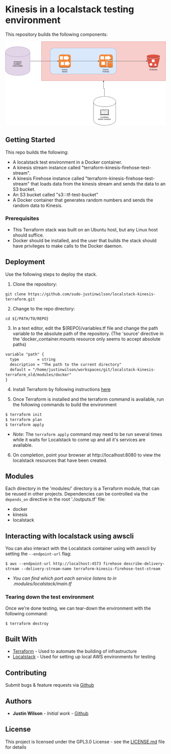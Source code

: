 # Kinesis in a localstack testing environment

This repository builds the following components:

![localstack kinesis diagram](https://github.com/sudo-justinwilson/localstack-kinesis-terraform/blob/master/localstack-diagram.png)

## Getting Started

This repo builds the following:
* A localstack test environment in a Docker container.
* A kinesis stream instance called "terraform-kinesis-firehose-test-stream".
* A kinesis Firehose instance called "terraform-kinesis-firehose-test-stream" that loads data from the kinesis stream and sends the data to an S3 bucket.
* An S3 bucket called "s3:::tf-test-bucket"
* A Docker container that generates random numbers and sends the random data to Kinesis.

### Prerequisites

- This Terraform stack was built on an Ubuntu host, but any Linux host should suffice.
- Docker should be installed, and the user that builds the stack should have privileges to make calls to the Docker daemon.

## Deployment

Use the following steps to deploy the stack.

1) Clone the repository:

```
git clone https://github.com/sudo-justinwilson/localstack-kinesis-terraform.git
```

2) Change to the repo directory:

```
cd ${/PATH/TO/REPO}
```

3) In a text editor, edit the ${REPO}/variables.tf file and change the path variable to the absolute path of the repository. (The 'source' directive in the 'docker_container.mounts resource only seems to accept absolute paths)

```
variable "path" {
  type        = string
  description = "The path to the current directory"
  default = "/home/justinwilson/workspaces/git/localstack-kinesis-terraform_old/modules/docker"
}
```

4) Install Terraform by following instructions [here](https://learn.hashicorp.com/terraform/getting-started/install.html)

5) Once Terraform is installed and the terraform command is available, run the following commands to build the environment

```
$ terraform init
$ terraform plan
$ terraform apply     
```
- _Note:_ The `terraform apply` command may need to be run several times while it waits for Localstack to come up and all it's services are available.

6) On completion, point your browser at http://localhost:8080 to view the localstack resources that have been created.

## Modules
Each directory in the 'modules/' directory is a Terraform module, that can be reused in other projects.
Dependencies can be controlled via the `depends_on` directive in the root './outputs.tf' file:

* docker
* kinesis
* localstack

## Interacting with localstack using awscli

You can also interact with the Localstack container using with awscli by setting the `--endpoint-url` flag:

```
$ aws --endpoint-url http://localhost:4573 firehose describe-delivery-stream --delivery-stream-name terraform-kinesis-firehose-test-stream
```

- _You can find which port each service listens to in .modules/localstack/main.tf_

### Tearing down the test environment

Once we're done testing, we can tear-down the environment with the following command:

```
$ terraform destroy
```

## Built With

* [Terraform](https://terraform.io) - Used to automate the building of infrastructure
* [Localstack](https://github.com/localstack/localstack) - Used for setting up local AWS environments for testing

## Contributing

Submit bugs & feature requests via [Github](https://github.com/sudo-justinwilson/localstack-kinesis-terraform)

## Authors

* **Justin Wilson** - *Initial work* - [Github](https://github.com/sudo-justinwilson/)

## License

This project is licensed under the GPL3.0 License - see the [LICENSE.md](LICENSE.md) file for details

